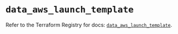 # `data_aws_launch_template`

Refer to the Terraform Registry for docs: [`data_aws_launch_template`](https://registry.terraform.io/providers/hashicorp/aws/5.100.0/docs/data-sources/launch_template).
